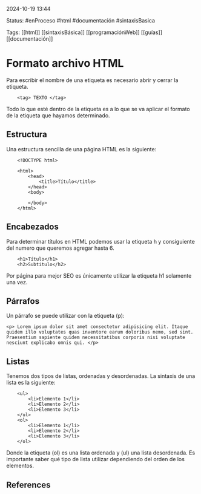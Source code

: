 
2024-10-19 13:44

Status: #enProceso #html #documentación #sintaxisBasica

Tags: [[html]] [[sintaxisBásica]] [[programaciónWeb]] [[guías]] [[documentación]]
# Formato archivo HTML

Para escribir el nombre de una etiqueta es necesario abrir y cerrar la etiqueta. 

```
	<tag> TEXTO </tag>
```

Todo lo que esté dentro de la etiqueta es a lo que se va aplicar el formato de la etiqueta que hayamos determinado.

## Estructura

Una estructura sencilla de una página HTML es la siguiente: 

```
	<!DOCTYPE html>

	<html>
	    <head>
	        <title>Título</title>
	    </head>
	    <body>
	       
	    </body>
	</html>
```

## Encabezados

Para determinar títulos en HTML podemos usar la etiqueta h y consiguiente del numero que queremos agregar hasta 6.

```
	<h1>Título</h1>
	<h2>Subtitulo</h2>
```

Por página para mejor SEO es únicamente utilizar la etiqueta h1 solamente una vez.
## Párrafos

Un párrafo se puede utilizar con la etiqueta (p):

```
<p> Lorem ipsum dolor sit amet consectetur adipisicing elit. Itaque quidem illo voluptates quas inventore earum doloribus nemo, sed sint. Praesentium sapiente quidem necessitatibus corporis nisi voluptate nesciunt explicabo omnis qui. </p>	
```

## Listas

Tenemos dos tipos de listas, ordenadas y desordenadas. La sintaxis de una lista es la siguiente:

```
	<ul>
		<li>Elemento 1</li>
		<li>Elemento 2</li>
		<li>Elemento 3</li>
	</ul>
	<ol>
		<li>Elemento 1</li>
		<li>Elemento 2</li>
		<li>Elemento 3</li>
	</ol>
```

Donde la etiqueta (ol) es una lista ordenada y (ul) una lista desordenada. Es importante saber qué tipo de lista utilizar dependiendo del orden de los elementos.
## References
